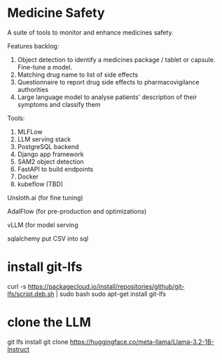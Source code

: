# Medicine Safety

A suite of tools to monitor and enhance medicines safety.

Features backlog:
1. Object detection to identify a medicines package / tablet or capsule. Fine-tune a model.
2. Matching drug name to list of side effects
3. Questionnaire to report drug side effects to pharmacovigilance authorities
4. Large language model to analyse patients' description of their symptoms and classify them

Tools:
1. MLFLow
2. LLM serving stack
3. PostgreSQL backend
4. Django app framework
5. SAM2 object detection
6. FastAPI to build endpoints
7. Docker
8. kubeflow (TBD)

Unsloth.ai (for fine tuning)

AdalFlow (for pre-production and optimizations)

vLLM (for model serving

sqlalchemy put CSV into sql

# install git-lfs
curl -s https://packagecloud.io/install/repositories/github/git-lfs/script.deb.sh | sudo bash
sudo apt-get install git-lfs
# clone the LLM
git lfs install
git clone https://huggingface.co/meta-llama/Llama-3.2-1B-Instruct
